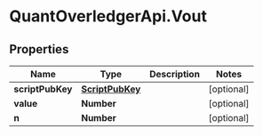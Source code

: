 # QuantOverledgerApi.Vout

## Properties

Name | Type | Description | Notes
------------ | ------------- | ------------- | -------------
**scriptPubKey** | [**ScriptPubKey**](ScriptPubKey.md) |  | [optional] 
**value** | **Number** |  | [optional] 
**n** | **Number** |  | [optional] 


